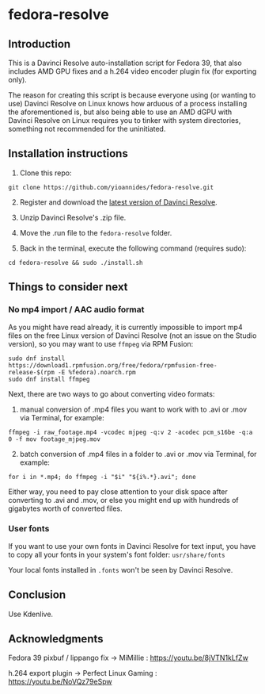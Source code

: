 # fedora-resolve

## Introduction

This is a Davinci Resolve auto-installation script for Fedora 39, that also includes AMD GPU fixes and a h.264 video encoder plugin fix (for exporting only).

The reason for creating this script is because everyone using (or wanting to use) Davinci Resolve on Linux knows how arduous of a process installing the aforementioned is, but also being able to use an AMD dGPU with Davinci Resolve on Linux requires you to tinker with system directories, something not recommended for the uninitiated.

## Installation instructions

1. Clone this repo:
```
git clone https://github.com/yioannides/fedora-resolve.git
```
2. Register and download the [latest version of Davinci Resolve](https://www.blackmagicdesign.com/products/davinciresolve).

4. Unzip Davinci Resolve's .zip file.

5. Move the .run file to the `fedora-resolve` folder.

6. Back in the terminal, execute the following command (requires sudo):
```
cd fedora-resolve && sudo ./install.sh
```

## Things to consider next

### No mp4 import / AAC audio format

As you might have read already, it is currently impossible to import mp4 files on the free Linux version of Davinci Resolve (not an issue on the Studio version), so you may want to use `ffmpeg` via RPM Fusion:
```
sudo dnf install https://download1.rpmfusion.org/free/fedora/rpmfusion-free-release-$(rpm -E %fedora).noarch.rpm
sudo dnf install ffmpeg
```
Next, there are two ways to go about converting video formats:

1. manual conversion of .mp4 files you want to work with to .avi or .mov via Terminal, for example:
```
ffmpeg -i raw_footage.mp4 -vcodec mjpeg -q:v 2 -acodec pcm_s16be -q:a 0 -f mov footage_mjpeg.mov
```
2. batch conversion of .mp4 files in a folder to .avi or .mov via Terminal, for example:
```
for i in *.mp4; do ffmpeg -i "$i" "${i%.*}.avi"; done
```

Either way, you need to pay close attention to your disk space after converting to .avi and .mov, or else you might end up with hundreds of gigabytes worth of converted files.

### User fonts

If you want to use your own fonts in Davinci Resolve for text input, you have to copy all your fonts in your system's font folder: `usr/share/fonts`

Your local fonts installed in `.fonts` won't be seen by Davinci Resolve.

## Conclusion

Use Kdenlive.

## Acknowledgments

Fedora 39 pixbuf / lippango fix → MiMillie : https://youtu.be/8jVTN1kLfZw

h.264 export plugin → Perfect Linux Gaming : https://youtu.be/NoVQz79eSpw
